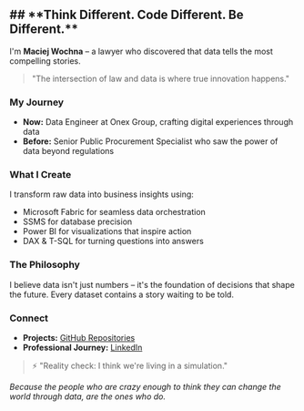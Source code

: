 <h2>## **Think Different. Code Different. Be Different.**</h2>

I'm **Maciej Wochna** – a lawyer who discovered that data tells the most compelling stories.

> "The intersection of law and data is where true innovation happens."

### **My Journey**
* **Now:** Data Engineer at Onex Group, crafting digital experiences through data
* **Before:** Senior Public Procurement Specialist who saw the power of data beyond regulations

### **What I Create**
I transform raw data into business insights using:
* Microsoft Fabric for seamless data orchestration
* SSMS for database precision
* Power BI for visualizations that inspire action
* DAX & T-SQL for turning questions into answers

### **The Philosophy**
I believe data isn't just numbers – it's the foundation of decisions that shape the future. Every dataset contains a story waiting to be told.

### **Connect**
* **Projects:** [GitHub Repositories](https://github.com/mcjwochna?tab=repositories)
* **Professional Journey:** [LinkedIn](https://www.linkedin.com/in/wochnamaciej/)

> ⚡ "Reality check: I think we're living in a simulation."

*Because the people who are crazy enough to think they can change the world through data, are the ones who do.*
